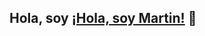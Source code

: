 ## Hola, soy <a href="https://www.linkedin.com/in/martin-pereira-39009b227/" target="_blank">¡Hola, soy Martin!</a> 👋
<!--
**Martinpereira794/Martinpereira794** is a ✨ _special_ ✨ repository because its `README.md` (this file) appears on your GitHub profile.

Here are some ideas to get you started:

- 🔭 I’m currently working on ...
- 🌱 I’m currently learning ...
- 👯 I’m looking to collaborate on ...
- 🤔 I’m looking for help with ...
- 💬 Ask me about ...
- 📫 How to reach me: ...
- 😄 Pronouns: ...
- ⚡ Fun fact: ...
-->
